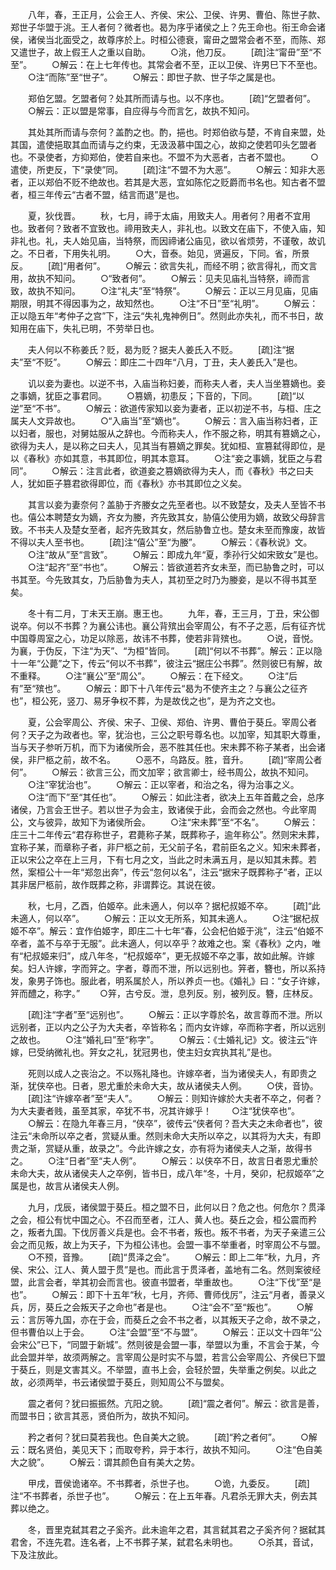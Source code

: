 <!-- { "loadSidebar": true } -->
　　八年，春，王正月，公会王人、齐侯、宋公、卫侯、许男、曹伯、陈世子款、郑世子华盟于洮。王人者何？微者也。曷为序乎诸侯之上？先王命也。衔王命会诸侯，诸侯当北面受之，故尊序於上。时桓公德衰，甯毌之盟常会者不至，而陈、郑又遣世子，故上假王人之重以自助。
　　○洮，他刀反。
　　[疏]注“甯毌”至“不至”。
　　○解云：在上七年传也。其常会者不至，正以卫侯、许男巳下不至也。
　　○注“而陈”至“世子”。
　　○解云：即世子款、世子华之属是也。

　　郑伯乞盟。乞盟者何？处其所而请与也。以不序也。
　　[疏]“乞盟者何”。
　　○解云：正以盟是常事，自应得与今而言乞，故执不知问。

　　其处其所而请与奈何？盖酌之也。酌，挹也。时郑伯欲与楚，不肯自来盟，处其国，遣使挹取其血而请与之约束，无汲汲慕中国之心，故抑之使若叩头乞盟者也。不录使者，方抑郑伯，使若自来也。不盟不为大恶者，古者不盟也。
　　○遣使，所吏反，下“录使”同。
　　[疏]注“不盟不为大恶”。
　　○解云：知非大恶者，正以郑伯不贬不绝故也。若其是大恶，宜如陈佗之贬爵而书名也。知古者不盟者，桓三年传云“古者不盟，结言而退”是也。

　　夏，狄伐晋。
　　秋，七月，禘于太庙，用致夫人。用者何？用者不宜用也。致者何？致者不宜致也。禘用致夫人，非礼也。以致文在庙下，不使入庙，知非礼也。礼，夫人始见庙，当特祭，而因禘诸公庙见，欲以省烦劳，不谨敬，故讥之。不日者，下用失礼明。
　　○大，音泰。始见，贤遍反，下同。省，所景反。
　　[疏]“用者何”。
　　○解云：欲言失礼，而经不明；欲言得礼，而文言用，故执不知问。
　　○“致者何”。
　　○解云：见夫见庙礼当特祭，禘而言致，故执不知问。
　　○注“礼夫”至“特祭”。
　　○解云：正以三月见庙，见庙期限，明其不得因事为之，故知然也。
　　○注“不日”至“礼明”。
　　○解云：正以隐五年“考仲子之宫”下，注云“失礼鬼神例日”。然则此亦失礼，而不书日，故知用在庙下，失礼已明，不劳举日也。

　　夫人何以不称姜氏？贬，曷为贬？据夫人姜氏入不贬。
　　[疏]注“据夫”至“不贬”。
　　○解云：即庄二十四年“八月，丁丑，夫人姜氏入”是也。

　　讥以妾为妻也。以逆不书，入庙当称妇姜，而称夫人者，夫人当坐篡嫡也。妾之事嫡，犹臣之事君同。
　　○篡嫡，初患反；下音的，下同。
　　[疏]“以逆”至“不书”。
　　○解云：欲道传家知以妾为妻者，正以初逆不书，与桓、庄之属夫人文异故也。
　　○“入庙当”至“嫡也”。
　　○解云：言入庙当称妇者，正以妇者，服也，对舅姑服从之辞也。今而称夫人，作不服之称，明其有篡嫡之心，欲得为夫人，是以称之曰夫人，见其当有篡嫡之罪矣。犹如桓、宣篡弑得即位，是以《春秋》亦如其意，书其即位，明其本意耳。
　　○注“妾之事嫡，犹臣之与君同”。
　　○解云：注言此者，欲道妾之篡嫡欲得为夫人，而《春秋》书之曰夫人，犹如臣子篡君欲得即位，而《春秋》亦书其即位之义矣。

　　其言以妾为妻奈何？盖胁于齐媵女之先至者也。以不致楚女，及夫人至皆不书也。僖公本聘楚女为嫡，齐女为媵，齐先致其女，胁僖公使用为嫡，故致父母辞言致。不书夫人及楚女至者，起齐先致其女，然后胁鲁立也。楚女未至而豫废，故皆不得以夫人至书也。
　　[疏]注“僖公”至“为媵”。
　　○解云：《春秋说》文。
　　○注“故从”至“言致”。
　　○解云：即成九年“夏，季孙行父如宋致女”是也。
　　○注“起齐”至“书也”。
　　○解云：皆欲道若齐女未至，而已胁鲁之时，可以书其至。今先致其女，乃后胁鲁为夫人，其初至之时乃为媵妾，是以不得书其至矣。

　　冬十有二月，丁未天王崩。惠王也。
　　九年，春，王三月，丁丑，宋公御说卒。何以不书葬？为襄公讳也。襄公背殡出会宰周公，有不子之恶，后有征齐忧中国尊周室之心，功足以除恶，故讳不书葬，使若非背殡也。
　　○说，音悦。为襄，于伪反，下注“为天”、“为桓”皆同。
　　[疏]“何以不书葬”。解云：正以隐十一年“公薨”之下，传云“何以不书葬”，彼注云“据庄公书葬”。然则彼巳有解，故不重释。
　　○注“襄公”至“周公”。
　　○解云：在下经文。
　　○注“后有”至“殡也”。
　　○解云：即下十八年传云“曷为不使齐主之？与襄公之征齐也”，桓公死，竖刀、易牙争权不葬，为是故伐之也”，是为齐之文也。

　　夏，公会宰周公、齐侯、宋子、卫侯、郑伯、许男、曹伯于葵丘。宰周公者何？天子之为政者也。宰，犹治也，三公之职号尊名也。以加宰，知其职大尊重，当与天子参听万机，而下为诸侯所会，恶不胜其任也。宋未葬不称子某者，出会诸侯，非尸柩之前，故不名。
　　○恶不，乌路反。胜，音升。
　　[疏]“宰周公者何”。
　　○解云：欲言三公，而文加宰；欲言卿士，经书周公，故执不知问。
　　○注“宰犹治也”。
　　○解云：正以宰者，和治之名，得为治事之义。
　　○注“而下”至“其任也”。
　　○解云：如此注者，欲决上五年首戴之会，总序诸侯，乃言会王世子。若以世子为会主，致诸侯于此，会而会之然也。今此宰周公，文与彼异，故知下为诸侯所会。
　　○注“宋未葬”至“不名”。
　　○解云：庄三十二年传云“君存称世子，君薨称子某，既葬称子，逾年称公”。然则宋未葬，宜称子某，而章称子者，非尸柩之前，无父前子名，君前臣名之义。知宋未葬者，正以宋公之卒在上三月，下有七月之文，当此之时未满五月，是以知其未葬。若然，案桓公十一年“郑忽出奔”，传云“忽何以名”，注云“据宋子既葬称子”者，正以其非居尸柩前，故作既葬之称，非谓葬讫。其说在彼。

　　秋，七月，乙酉，伯姬卒。此未適人，何以卒？据杞叔姬不卒。
　　[疏]“此未適人，何以卒”。
　　○解云：正以文无所系，知其未適人。
　　○注“据杞叔姬不卒”。解云：宜作伯姬字，即庄二十七年“春，公会杞伯姬于洮”，注云“伯姬不卒者，盖不与卒于无服”。此未適人，何以卒乎？故难之也。案《春秋》之内，唯有“杞叔姬来归”，成八年冬，“杞叔姬卒”，更无叔姬不卒之事，故如此解。许嫁矣。妇人许嫁，字而笄之。字者，尊而不泄，所以远别也。笄者，簪也，所以系持发，象男子饰也。服此者，明系属於人，所以养贞一也。《婚礼》曰：“女子许嫁，笄而醴之，称字。”
　　○笄，古兮反。泄，息列反。别，被列反。簪，庄林反。

　　[疏]注“字者”至“远别也”。
　　○解云：正以字尊於名，故言尊而不泄。所以远别者，正以内之公子为大夫者，卒皆称名；而内女许嫁，卒而称字者，所以远别之故也。
　　○注“婚礼曰”至“称字”。
　　○解云：《士婚礼记》文。彼注云“许嫁，巳受纳微礼也。笄女之礼，犹冠男也，使主妇女宾执其礼”是也。

　　死则以成人之丧治之。不以殇礼降也。许嫁卒者，当为诸侯夫人，有即贵之渐，犹侠卒也。日者，恩尤重於未命大夫，故从诸侯夫人例。
　　○侠，音协。
　　[疏]注“许嫁卒者”至“夫人”。
　　○解云：则知许嫁於大夫者不卒之，何者？为大夫妻者贱，虽至其家，卒犹不书，况其许嫁乎！
　　○注“犹侠卒也”。
　　○解云：在隐九年春三月，“侠卒”，彼传云“侠者何？吾大夫之未命者也”，彼注云“未命所以卒之者，赏疑从重。然则未命大夫所以卒之，以其将为大夫，有即贵之渐，赏疑从重，故录之”。今此许嫁之女，亦有将为诸侯夫人之渐，故得书之。
　　○注“日者”至“夫人例”。
　　○解云：以侠卒不日，故言日者恩尤重於未命大夫，故从诸侯夫人之卒例，皆书日，成八年“冬，十月，癸卯，杞叔姬卒”之属是也，故言从诸侯夫人例。

　　九月，戊辰，诸侯盟于葵丘。桓之盟不日，此何以日？危之也。何危尔？贯泽之会，桓公有忧中国之心。不召而至者，江人、黄人也。葵丘之会，桓公震而矜之，叛者九国。下伐厉善义兵是也。会不书者，叛也。叛不书者，为天子亲遣三公会之而见叛，故上为天子，下为桓公讳也。会盟一事不举重者，时宰周公不与盟。
　　○不预，音豫。
　　[疏]“贯泽之会”。
　　○解云：即上二年“秋，九月，齐侯、宋公、江人、黄人盟于贯”是也。而此言于贯泽者，盖地有二名。然则案彼经盟，此言会者，举其初会而言也。彼直书盟者，举重故也。
　　○注“下伐”至“是也”。
　　○解云：即下十五年“秋，七月，齐师、曹师伐厉”，注云“月者，善录义兵，厉，葵丘之会叛天子之命也”者是也。
　　○注“会不”至“叛也”。
　　○解云：言厉等九国，亦在于会，而葵丘之会不书之者，以其叛天子之命，故不录之，但书曹伯以上于会。
　　○注“会盟”至“不与盟”。
　　○解云：正以文十四年“公会宋公”已下，“同盟于新城”。然则彼是会盟一事，举盟以为重，不言会于某，今此会盟并举，故须两解之。言宰周公是时实不与盟，若言公会宰周公、齐侯巳下盟于葵丘，则是文害其义。不举盟，直书上会，会轻於盟，失举重之例矣。以此之故，必须两举，书云诸侯盟于葵丘，则知周公不与盟矣。

　　震之者何？犹曰振振然。亢阳之貌。
　　[疏]“震之者何”。解云：欲言是善，而盟书日；欲言其恶，贤伯所为，故执不知问。

　　矜之者何？犹曰莫若我也。色自美大之貌。
　　[疏]“矜之者何”。
　　○解云：既名贤伯，美见天下；而取夸矜，异于本行，故执不知问。
　　○注“色自美大之貌”。
　　○解云：谓其颜色自有美大之势。

　　甲戌，晋侯诡诸卒。不书葬者，杀世子也。
　　○诡，九委反。
　　[疏]注“不书葬者，杀世子也”。
　　○解云：在上五年春。凡君杀无罪大夫，例去其葬以绝之。

　　冬，晋里克弑其君之子奚齐。此未逾年之君，其言弑其君之子奚齐何？据弑其君舍，不连先君。连名者，上不书葬子某，弑君名未明也。
　　○杀其，音试，下及注放此。
